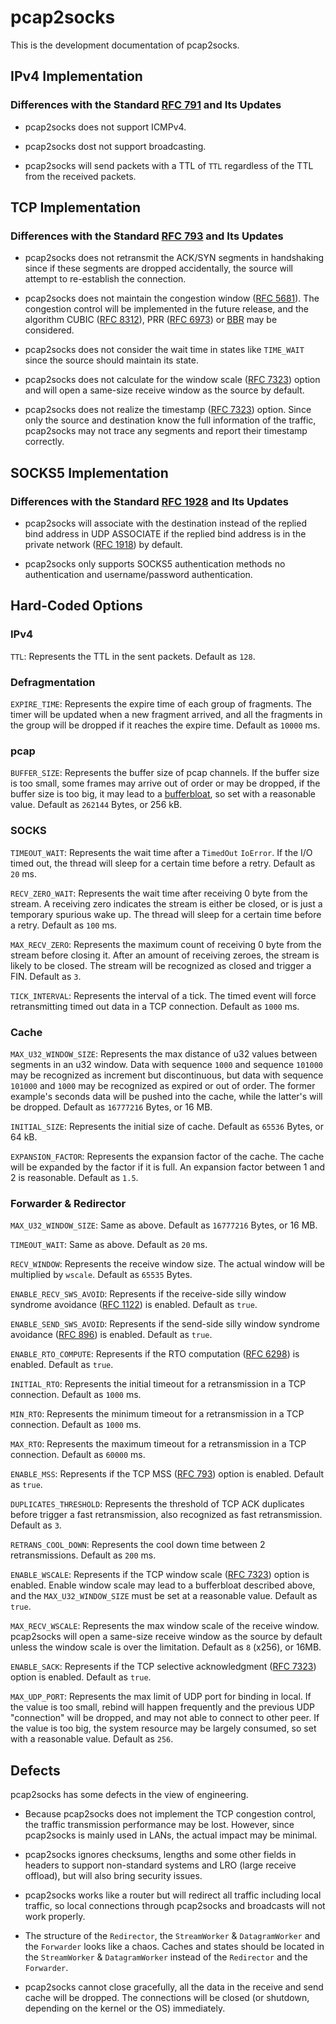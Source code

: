 # pcap2socks

This is the development documentation of pcap2socks.

## IPv4 Implementation

### Differences with the Standard [RFC 791](https://tools.ietf.org/html/rfc791) and Its Updates

- pcap2socks does not support ICMPv4.

- pcap2socks dost not support broadcasting.

- pcap2socks will send packets with a TTL of `TTL` regardless of the TTL from the received packets.

## TCP Implementation

### Differences with the Standard [RFC 793](https://tools.ietf.org/html/rfc793) and Its Updates

- pcap2socks does not retransmit the ACK/SYN segments in handshaking since if these segments are dropped accidentally, the source will attempt to re-establish the connection.

- pcap2socks does not maintain the congestion window ([RFC 5681](https://tools.ietf.org/html/rfc5681)). The congestion control will be implemented in the future release, and the algorithm CUBIC ([RFC 8312](https://tools.ietf.org/html/rfc8312)), PRR ([RFC 6973](https://tools.ietf.org/html/rfc6937)) or [BBR](https://github.com/google/bbr) may be considered.

- pcap2socks does not consider the wait time in states like `TIME_WAIT` since the source should maintain its state.

- pcap2socks does not calculate for the window scale ([RFC 7323](https://tools.ietf.org/html/rfc7323)) option and will open a same-size receive window as the source by default.

- pcap2socks does not realize the timestamp ([RFC 7323](https://www.iana.org/go/rfc7323)) option. Since only the source and destination know the full information of the traffic, pcap2socks may not trace any segments and report their timestamp correctly.

## SOCKS5 Implementation

### Differences with the Standard [RFC 1928](https://tools.ietf.org/html/rfc1928) and Its Updates

- pcap2socks will associate with the destination instead of the replied bind address in UDP ASSOCIATE if the replied bind address is in the private network ([RFC 1918](https://tools.ietf.org/html/rfc1918)) by default.

- pcap2socks only supports SOCKS5 authentication methods no authentication and username/password authentication.

## Hard-Coded Options

### IPv4

`TTL`: Represents the TTL in the sent packets. Default as `128`.

### Defragmentation

`EXPIRE_TIME`: Represents the expire time of each group of fragments. The timer will be updated when a new fragment arrived, and all the fragments in the group will be dropped if it reaches the expire time. Default as `10000` ms.

### pcap

`BUFFER_SIZE`: Represents the buffer size of pcap channels. If the buffer size is too small, some frames may arrive out of order or may be dropped, if the buffer size is too big, it may lead to a [bufferbloat](https://en.wikipedia.org/wiki/Bufferbloat), so set with a reasonable value. Default as `262144` Bytes, or 256 kB.

### SOCKS

`TIMEOUT_WAIT`: Represents the wait time after a `TimedOut` `IoError`. If the I/O timed out, the thread will sleep for a certain time before a retry. Default as `20` ms.

`RECV_ZERO_WAIT`: Represents the wait time after receiving 0 byte from the stream. A receiving zero indicates the stream is either be closed, or is just a temporary spurious wake up. The thread will sleep for a certain time before a retry. Default as `100` ms.

`MAX_RECV_ZERO`: Represents the maximum count of receiving 0 byte from the stream before closing it. After an amount of receiving zeroes, the stream is likely to be closed. The stream will be recognized as closed and trigger a FIN. Default as `3`.

`TICK_INTERVAL`: Represents the interval of a tick. The timed event will force retransmitting timed out data in a TCP connection. Default as `1000` ms.

### Cache

`MAX_U32_WINDOW_SIZE`: Represents the max distance of u32 values between segments in an u32 window. Data with sequence `1000` and sequence `101000` may be recognized as increment but discontinuous, but data with sequence `101000` and `1000` may be recognized as expired or out of order. The former example's seconds data will be pushed into the cache, while the latter's will be dropped. Default as `16777216` Bytes, or 16 MB.

`INITIAL_SIZE`: Represents the initial size of cache. Default as `65536` Bytes, or 64 kB.

`EXPANSION_FACTOR`: Represents the expansion factor of the cache. The cache will be expanded by the factor if it is full. An expansion factor between 1 and 2 is reasonable. Default as `1.5`.

### Forwarder & Redirector

`MAX_U32_WINDOW_SIZE`: Same as above. Default as `16777216` Bytes, or 16 MB.

`TIMEOUT_WAIT`: Same as above. Default as `20` ms.

`RECV_WINDOW`: Represents the receive window size. The actual window will be multiplied by `wscale`. Default as `65535` Bytes.

`ENABLE_RECV_SWS_AVOID`: Represents if the receive-side silly window syndrome avoidance ([RFC 1122](https://tools.ietf.org/html/rfc1122)) is enabled. Default as `true`.

`ENABLE_SEND_SWS_AVOID`: Represents if the send-side silly window syndrome avoidance ([RFC 896](https://tools.ietf.org/html/rfc896)) is enabled. Default as `true`.

`ENABLE_RTO_COMPUTE`: Represents if the RTO computation ([RFC 6298](https://tools.ietf.org/html/rfc6298)) is enabled. Default as `true`.

`INITIAL_RTO`: Represents the initial timeout for a retransmission in a TCP connection. Default as `1000` ms.

`MIN_RTO`: Represents the minimum timeout for a retransmission in a TCP connection. Default as `1000` ms.

`MAX_RTO`: Represents the maximum timeout for a retransmission in a TCP connection. Default as `60000` ms.

`ENABLE_MSS`: Represents if the TCP MSS ([RFC 793](https://www.iana.org/go/rfc793)) option is enabled. Default as `true`.

`DUPLICATES_THRESHOLD`: Represents the threshold of TCP ACK duplicates before trigger a fast retransmission, also recognized as fast retransmission. Default as `3`.

`RETRANS_COOL_DOWN`: Represents the cool down time between 2 retransmissions. Default as `200` ms.

`ENABLE_WSCALE`: Represents if the TCP window scale ([RFC 7323](https://tools.ietf.org/html/rfc7323)) option is enabled. Enable window scale may lead to a bufferbloat described above, and the `MAX_U32_WINDOW_SIZE` must be set at a reasonable value. Default as `true`.

`MAX_RECV_WSCALE`: Represents the max window scale of the receive window. pcap2socks will open a same-size receive window as the source by default unless the window scale is over the limitation. Default as `8` (x256), or 16MB.

`ENABLE_SACK`: Represents if the TCP selective acknowledgment ([RFC 7323](https://tools.ietf.org/html/rfc7323)) option is enabled. Default as `true`.

`MAX_UDP_PORT`: Represents the max limit of UDP port for binding in local. If the value is too small, rebind will happen frequently and the previous UDP "connection" will be dropped, and may not able to connect to other peer. If the value is too big, the system resource may be largely consumed, so set with a reasonable value. Default as `256`.

## Defects

pcap2socks has some defects in the view of engineering.

- Because pcap2socks does not implement the TCP congestion control, the traffic transmission performance may be lost. However, since pcap2socks is mainly used in LANs, the actual impact may be minimal.

- pcap2socks ignores checksums, lengths and some other fields in headers to support non-standard systems and LRO (large receive offload), but will also bring security issues.

- pcap2socks works like a router but will redirect all traffic including local traffic, so local connections through pcap2socks and broadcasts will not work properly.

- The structure of the `Redirector`, the `StreamWorker` & `DatagramWorker` and the `Forwarder` looks like a chaos. Caches and states should be located in the `StreamWorker` & `DatagramWorker` instead of the `Redirector` and the `Forwarder`.

- pcap2socks cannot close gracefully, all the data in the receive and send cache will be dropped. The connections will be closed (or shutdown, depending on the kernel or the OS) immediately.
